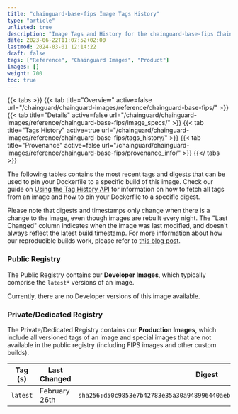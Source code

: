 ```yaml
---
title: "chainguard-base-fips Image Tags History"
type: "article"
unlisted: true
description: "Image Tags and History for the chainguard-base-fips Chainguard Image"
date: 2023-06-22T11:07:52+02:00
lastmod: 2024-03-01 12:14:22
draft: false
tags: ["Reference", "Chainguard Images", "Product"]
images: []
weight: 700
toc: true
---
```


{{< tabs >}}
{{< tab title="Overview" active=false url="/chainguard/chainguard-images/reference/chainguard-base-fips/" >}}
{{< tab title="Details" active=false url="/chainguard/chainguard-images/reference/chainguard-base-fips/image_specs/" >}}
{{< tab title="Tags History" active=true url="/chainguard/chainguard-images/reference/chainguard-base-fips/tags_history/" >}}
{{< tab title="Provenance" active=false url="/chainguard/chainguard-images/reference/chainguard-base-fips/provenance_info/" >}}
{{</ tabs >}}

The following tables contains the most recent tags and digests that can be used to pin your Dockerfile to a specific build of this image. Check our guide on [Using the Tag History API](/chainguard/chainguard-images/using-the-tag-history-api/) for information on how to fetch all tags from an image and how to pin your Dockerfile to a specific digest.

Please note that digests and timestamps only change when there is a change to the image, even though images are rebuilt every night. The "Last Changed" column indicates when the image was last modified, and doesn't always reflect the latest build timestamp. For more information about how our reproducible builds work, please refer to [this blog post](https://www.chainguard.dev/unchained/reproducing-chainguards-reproducible-image-builds).

### Public Registry
The Public Registry contains our **Developer Images**, which typically comprise the `latest*` versions of an image.

Currently, there are no Developer versions of this image available.

### Private/Dedicated Registry
The Private/Dedicated Registry contains our **Production Images**, which include all versioned tags of an image and special images that are not available in the public registry (including FIPS images and other custom builds).

| Tag (s)   | Last Changed  | Digest                                                                    |
|-----------|---------------|---------------------------------------------------------------------------|
|  `latest` | February 26th | `sha256:d50c9853e7b42783e35a30a948996440aebec58120234a678afa2fc2d8b352c8` |

